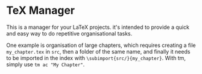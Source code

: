 # TeX Manager
This is a manager for your LaTeX projects. it's intended to provide a quick and easy way to do repetitive organisational tasks.

One example is organisation of large chapters, which requires creating a file `my_chapter.tex` in `src`, then a folder of the same name, and finally it needs to be imported in the index with `\subimport{src/}{my_chapter}`.
With tm, simply use `tm ac "My Chapter"`.
